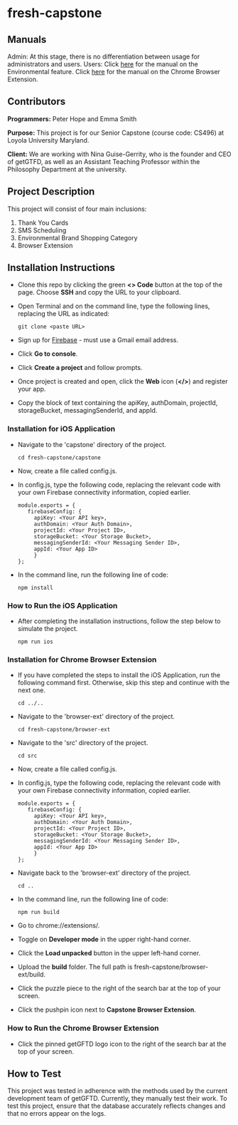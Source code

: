 # fresh-capstone

## Manuals

Admin: At this stage, there is no differentiation between usage for administrators and users.
Users: Click [here](https://github.com/emmasmth/fresh-capstone/blob/main/user-manual-environmental-feature.md) for the manual on the Environmental feature. Click [here](https://github.com/emmasmth/fresh-capstone/blob/main/user-manual-browser-extension.md) for the manual on the Chrome Browser Extension.

## Contributors
**Programmers:** Peter Hope and Emma Smith

**Purpose:** This project is for our Senior Capstone (course code: CS496) at Loyola University Maryland. 

**Client:** We are working with Nina Guise-Gerrity, who is the founder and CEO of getGTFD, as well as an Assistant Teaching Professor within the Philosophy Department at the university.

## Project Description

This project will consist of four main inclusions:
1. Thank You Cards
2. SMS Scheduling
3. Environmental Brand Shopping Category
4. Browser Extension

## Installation Instructions

* Clone this repo by clicking the green **<> Code** button at the top of the page. Choose **SSH** and copy the URL to your clipboard.
* Open Terminal and on the command line, type the following lines, replacing the URL as indicated:

   ```
   git clone <paste URL>
   ```

* Sign up for [Firebase](https://firebase.google.com/) - must use a Gmail email address.
* Click **Go to console**.
* Click **Create a project** and follow prompts.
* Once project is created and open, click the **Web** icon (**</>**) and register your app.
* Copy the block of text containing the apiKey, authDomain, projectId, storageBucket, messagingSenderId, and appId.

### Installation for iOS Application

* Navigate to the 'capstone' directory of the project.

   ```
   cd fresh-capstone/capstone
   ```

* Now, create a file called config.js.
* In config.js, type the following code, replacing the relevant code with your own Firebase connectivity information, copied earlier.
   ```
   module.exports = {
      firebaseConfig: {
        apiKey: <Your API key>,
        authDomain: <Your Auth Domain>,
        projectId: <Your Project ID>,
        storageBucket: <Your Storage Bucket>,
        messagingSenderId: <Your Messaging Sender ID>,
        appId: <Your App ID>
        }
   };
   ```
* In the command line, run the following line of code:

   ```
   npm install
   ```

### How to Run the iOS Application


* After completing the installation instructions, follow the step below to simulate the project. 

   ```
   npm run ios
   ```

### Installation for Chrome Browser Extension

* If you have completed the steps to install the iOS Application, run the following command first. Otherwise, skip this step and continue with the next one.

  ```
  cd ../..
  ```

* Navigate to the 'browser-ext' directory of the project.

   ```
   cd fresh-capstone/browser-ext
   ```

* Navigate to the 'src' directory of the project.

   ```
   cd src
   ```

* Now, create a file called config.js.
* In config.js, type the following code, replacing the relevant code with your own Firebase connectivity information, copied earlier.
   ```
   module.exports = {
      firebaseConfig: {
        apiKey: <Your API key>,
        authDomain: <Your Auth Domain>,
        projectId: <Your Project ID>,
        storageBucket: <Your Storage Bucket>,
        messagingSenderId: <Your Messaging Sender ID>,
        appId: <Your App ID>
        }
   };
   ```

* Navigate back to the 'browser-ext' directory of the project.

   ```
   cd ..
   ```
   
* In the command line, run the following line of code:

   ```
   npm run build
   ```

* Go to chrome://extensions/.
* Toggle on **Developer mode** in the upper right-hand corner.
* Click the **Load unpacked** button in the upper left-hand corner.
* Upload the **build** folder. The full path is fresh-capstone/browser-ext/build.
* Click the puzzle piece to the right of the search bar at the top of your screen.
* Click the pushpin icon next to **Capstone Browser Extension**.

### How to Run the Chrome Browser Extension

* Click the pinned getGFTD logo icon to the right of the search bar at the top of your screen.

## How to Test

This project was tested in adherence with the methods used by the current development team of getGFTD. Currently, they manually test their work. To test this project, ensure that the database accurately reflects changes and that no errors appear on the logs.
